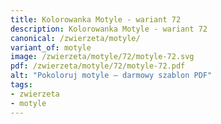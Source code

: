 ```yaml
---
title: Kolorowanka Motyle - wariant 72
description: Kolorowanka Motyle - wariant 72
canonical: /zwierzeta/motyle/
variant_of: motyle
image: /zwierzeta/motyle/72/motyle-72.svg
pdf: /zwierzeta/motyle/72/motyle-72.pdf
alt: "Pokoloruj motyle – darmowy szablon PDF"
tags:
- zwierzeta
- motyle
---
```

